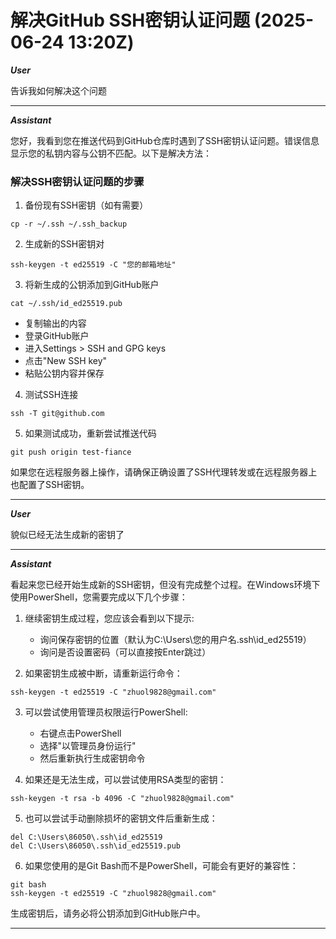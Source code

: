 <!-- Generated by SpecStory -->

# 解决GitHub SSH密钥认证问题 (2025-06-24 13:20Z)

_**User**_

告诉我如何解决这个问题

---

_**Assistant**_

您好，我看到您在推送代码到GitHub仓库时遇到了SSH密钥认证问题。错误信息显示您的私钥内容与公钥不匹配。以下是解决方法：

### 解决SSH密钥认证问题的步骤

1. 备份现有SSH密钥（如有需要）
```
cp -r ~/.ssh ~/.ssh_backup
```

2. 生成新的SSH密钥对
```
ssh-keygen -t ed25519 -C "您的邮箱地址"
```

3. 将新生成的公钥添加到GitHub账户
```
cat ~/.ssh/id_ed25519.pub
```
- 复制输出的内容
- 登录GitHub账户
- 进入Settings > SSH and GPG keys
- 点击"New SSH key"
- 粘贴公钥内容并保存

4. 测试SSH连接
```
ssh -T git@github.com
```

5. 如果测试成功，重新尝试推送代码
```
git push origin test-fiance
```

如果您在远程服务器上操作，请确保正确设置了SSH代理转发或在远程服务器上也配置了SSH密钥。

---

_**User**_

貌似已经无法生成新的密钥了

---

_**Assistant**_

看起来您已经开始生成新的SSH密钥，但没有完成整个过程。在Windows环境下使用PowerShell，您需要完成以下几个步骤：

1. 继续密钥生成过程，您应该会看到以下提示:
   - 询问保存密钥的位置（默认为C:\Users\您的用户名\.ssh\id_ed25519）
   - 询问是否设置密码（可以直接按Enter跳过）

2. 如果密钥生成被中断，请重新运行命令：
```
ssh-keygen -t ed25519 -C "zhuol9828@gmail.com"
```

3. 可以尝试使用管理员权限运行PowerShell:
   - 右键点击PowerShell
   - 选择"以管理员身份运行"
   - 然后重新执行生成密钥命令

4. 如果还是无法生成，可以尝试使用RSA类型的密钥：
```
ssh-keygen -t rsa -b 4096 -C "zhuol9828@gmail.com"
```

5. 也可以尝试手动删除损坏的密钥文件后重新生成：
```
del C:\Users\86050\.ssh\id_ed25519
del C:\Users\86050\.ssh\id_ed25519.pub
```

6. 如果您使用的是Git Bash而不是PowerShell，可能会有更好的兼容性：
```
git bash
ssh-keygen -t ed25519 -C "zhuol9828@gmail.com"
```

生成密钥后，请务必将公钥添加到GitHub账户中。

---

